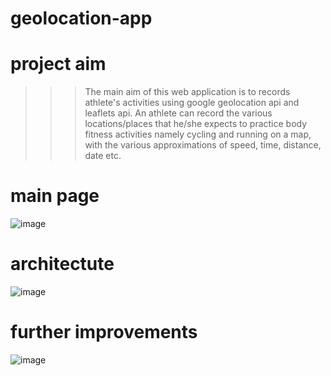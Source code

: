 # geolocation-app

# project aim
>>>The main aim of this web application is to records athlete's activities using google geolocation api and leaflets api.
>>>An athlete can record the various locations/places that he/she expects to practice body fitness activities namely cycling and running on a map, with the various approximations of speed, time, distance, date etc.

# main page
![image](https://user-images.githubusercontent.com/44283776/127511075-00463b70-4f4d-4536-a9e4-e0b6b464770a.png)

# architectute
![image](https://user-images.githubusercontent.com/44283776/127511344-12ec1a32-cd03-4fae-9c5d-d04a04b4612c.png)

# further improvements
![image](https://user-images.githubusercontent.com/44283776/127511616-9281704a-af0e-42fd-afbe-d9c78b1506b8.png)


